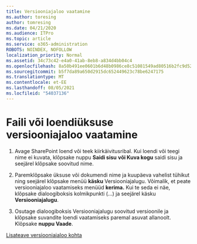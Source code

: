 ```yaml
---
title: Versiooniajaloo vaatamine
ms.author: toresing
author: tomresing
ms.date: 04/21/2020
ms.audience: ITPro
ms.topic: article
ms.service: o365-administration
ROBOTS: NOINDEX, NOFOLLOW
localization_priority: Normal
ms.assetid: 34c73c42-e4a0-41ab-8eb8-a834d4bb04c4
ms.openlocfilehash: 8a50b491ee0601b6d48b0986ce8c51081549ad80516b2fc9d52f1bf6e7c025cf
ms.sourcegitcommit: b5f7da89a650d2915dc652449623c78be6247175
ms.translationtype: MT
ms.contentlocale: et-EE
ms.lasthandoff: 08/05/2021
ms.locfileid: "54037136"
---
```

# <a name="view-version-history-of-a-file-or-list-item"></a>Faili või loendiüksuse versiooniajaloo vaatamine

1. Avage SharePoint loend või teek kiirkäivitusribal. Kui loendi või teegi nime ei kuvata, klõpsake nuppu **Saidi sisu** **või Kuva kogu** saidi sisu ja seejärel klõpsake soovitud nime.
    
2. Paremklõpsake üksuse või dokumendi nime ja kuupäeva vahelist tühikut ning seejärel klõpsake menüü **käsku** Versiooniajalugu. Võimalik, et peate versiooniajaloo vaatamiseks menüüd **kerima.** Kui te seda ei näe, klõpsake dialoogiboksis kolmikpunkti (...) ja seejärel käsku **Versiooniajalugu**.
    
3. Osutage dialoogiboksis Versiooniajalugu soovitud versioonile ja klõpsake suvandite loendi vaatamiseks paremal asuvat allanoolt. Klõpsake **nuppu Vaade**.
    
[Lisateave versiooniajaloo kohta](https://go.microsoft.com/fwlink/?linkid=875709)
  

